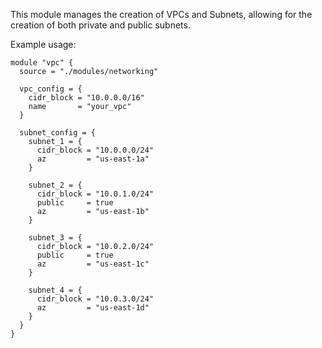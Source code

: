 This module manages the creation of VPCs and Subnets, allowing for the creation
of both private and public subnets.

Example usage:

```
module "vpc" {
  source = "./modules/networking"

  vpc_config = {
    cidr_block = "10.0.0.0/16"
    name       = "your_vpc"
  }

  subnet_config = {
    subnet_1 = {
      cidr_block = "10.0.0.0/24"
      az         = "us-east-1a"
    }

    subnet_2 = {
      cidr_block = "10.0.1.0/24"
      public     = true
      az         = "us-east-1b"
    }

    subnet_3 = {
      cidr_block = "10.0.2.0/24"
      public     = true
      az         = "us-east-1c"
    }

    subnet_4 = {
      cidr_block = "10.0.3.0/24"
      az         = "us-east-1d"
    }
  }
}
```
